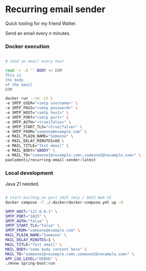 # Recurring email sender

Quick tooling for my friend Walter.

Send an email every *n* minutes.

### Docker execution

```bash

# send an email every hour

read -r -d '' BODY << EOM
This is
the body
of the email
EOM

docker run --rm -it \
-e SMTP_USER="<smtp username>" \
-e SMTP_PASS="<smtp password>" \
-e SMTP_HOST="<smtp host>" \
-e SMTP_PORT="<smtp port>" \
-e SMTP_AUTH="<true|false>" \
-e SMTP_START_TLS="<true|false>" \
-e SMTP_FROM="someone@example.com" \
-e MAIL_PLAIN_NAME="Someone" \
-e MAIL_DELAY_MINUTES=60 \
-e MAIL_TITLE="Test email" \
-e MAIL_BODY="$BODY" \
-e MAIL_TO="someone1@<example.com>,someone2@<example.com>" \
paolodenti/recurring-email-sender:latest
```

### Local development

Java 21 needed.

```bash

# start mailhog on port 1025 smtp / 8025 Web UI
docker compose -f ./.docker/docker-compose.yml up -d

SMTP_HOST="127.0.0.1" \
SMTP_PORT="1025" \
SMTP_AUTH="false" \
SMTP_START_TLS="false" \
SMTP_FROM="someone@example.com" \
MAIL_PLAIN_NAME="Someone" \
MAIL_DELAY_MINUTES=1 \
MAIL_TITLE="Test email" \
MAIL_BODY="some body content here" \
MAIL_TO="someone1@<example.com>,someone2@<example.com>" \
APP_LOG_LEVEL="DEBUG" \
./mvnw spring-boot:run
```
